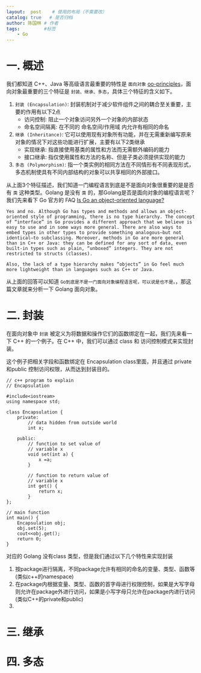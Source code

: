 ```yaml
---
layout:  post    # 使用的布局（不需要改）
catalog: true   # 是否归档
author: 陈国林 # 作者
tags:         #标签
    - Go
---
```


# 一. 概述
我们都知道 C++、Java 等高级语言最重要的特性是 `面向对象` [oo-principles](https://www.d.umn.edu/~gshute/softeng/presentations/oo-principles.xhtml)，面向对象最重要的三个特征是 `封装、继承、多态`，具体三个特征的含义如下。

1. `封装 (Encapsulation)`: 封装机制对于减少软件组件之间的耦合至关重要，主要的作用有以下2点
     + 访问控制: 阻止一个对象访问另外一个对象的内部状态
     + 命名空间隔离: 在不同的 命名空间/作用域 内允许有相同的命名
2. `继承 (Inheritance)`: 它可以使用现有对象所有功能，并在无需重新编写原来对象的情况下对这些功能进行扩展，主要有以下2类继承
     + 实现继承: 指直接使用基类的属性和方法而无需额外编码的能力
     + 接口继承: 指仅使用属性和方法的名称、但是子类必须提供实现的能力
3. `多态 (Polymorphism)`: 指一个类实例的相同方法在不同情形有不同表现形式，多态机制使具有不同内部结构的对象可以共享相同的外部接口。

从上面3个特征描述，我们知道一门编程语言到底是不是面向对象很重要的是是否有 `类` 这种类型。Golang 是没有 `类` 的，那Golang是否是面向对象的编程语言呢？
我们先来看下 Go 官方的 FAQ [Is Go an object-oriented language?](https://golang.org/doc/faq#Is_Go_an_object-oriented_language)

```
Yes and no. Although Go has types and methods and allows an object-oriented style of programming, there is no type hierarchy. The concept of “interface” in Go provides a different approach that we believe is easy to use and in some ways more general. There are also ways to embed types in other types to provide something analogous—but not identical—to subclassing. Moreover, methods in Go are more general than in C++ or Java: they can be defined for any sort of data, even built-in types such as plain, “unboxed” integers. They are not restricted to structs (classes).

Also, the lack of a type hierarchy makes “objects” in Go feel much more lightweight than in languages such as C++ or Java.
```

从上面的回答可以知道 `Go到底是不是一门面向对象编程语言呢，可以说是也不是。`，那这篇文章就来分析一下 Golang 面向对象。

# 二. 封装
在面向对象中 `封装` 被定义为将数据和操作它们的函数绑定在一起，我们先来看一下 C++ 的一个例子。在 C++ 中，我们可以通过 class 和 访问控制模式来实现封装。

这个例子把相关字段和函数绑定在 Encapsulation class里面，并且通过 private和public 控制访问权限，从而达到封装目的。

```
// c++ program to explain
// Encapsulation

#include<iostream>
using namespace std;

class Encapsulation {
    private:
        // data hidden from outside world
        int x;

    public:
        // function to set value of
        // variable x
        void set(int a) {
            x =a;
        }
        
        // function to return value of
        // variable x
        int get() {
            return x;
        }
};

// main function
int main() {
    Encapsulation obj;
    obj.set(5);
    cout<<obj.get();
    return 0;
}
```

对应的 Golang 没有class 类型，但是我们通过以下几个特性来实现封装

1. 按package进行隔离，不同package允许有相同的命名的变量、类型、函数等 (类似c++的namespace)
2. 在package内根据变量、类型、函数的首字母进行权限控制，如果是大写字母则允许在package外进行访问，如果是小写字母只允许在package内进行访问 (类似C++的private和public)
3. 


# 三. 继承

# 四. 多态


